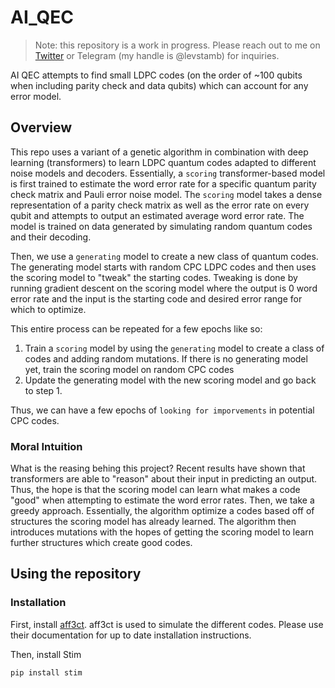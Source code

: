 # AI_QEC

> Note: this repository is a work in progress. Please reach out to me on [Twitter](https://twitter.com/StamblerLev) or Telegram (my handle is @levstamb) for inquiries.

AI QEC attempts to find small LDPC codes (on the order of ~100 qubits when including parity check and data qubits) which can account for any error model.

## Overview
This repo uses a variant of a genetic algorithm in combination with deep learning (transformers) to learn LDPC quantum codes adapted to different noise models and decoders.
Essentially, a `scoring` transformer-based model is first trained to estimate the word error rate for a specific quantum parity check matrix and Pauli error noise model.
The `scoring` model takes a dense representation of a parity check matrix as well as the error rate on every qubit and attempts to output an estimated average word error rate.
The model is trained on data generated by simulating random quantum codes and their decoding.

Then, we use a `generating` model to create a new class of quantum codes. The generating model starts with random CPC LDPC codes and then uses the scoring model
to "tweak" the starting codes. Tweaking is done by running gradient descent on the scoring model where the output is 0 word error rate and the input is
the starting code and desired error range for which to optimize.

This entire process can be repeated for a few epochs like so:

1. Train a `scoring` model by using the `generating` model to create a class of codes and adding random mutations. If there is no generating model yet, train the scoring model on random CPC codes
2. Update the generating model with the new scoring model and go back to step 1.

Thus, we can have a few epochs of `looking for imporvements` in potential CPC codes.

### Moral Intuition
What is the reasing behing this project? Recent results have shown that transformers are able to "reason" about their input in predicting an output.
Thus, the hope is that the scoring model can learn what makes a code "good" when attempting to estimate the word error rates. Then, we take a greedy approach.
Essentially, the algorithm optimize a codes based off of structures the scoring model has already learned. The algorithm then introduces mutations with the hopes of getting the scoring
model to learn further structures which create good codes. 

## Using the repository
### Installation
First, install [aff3ct](https://github.com/aff3ct/aff3ct). aff3ct is used to simulate the different codes.
Please use their documentation for up to date installation instructions.

Then, install Stim
```
pip install stim
```